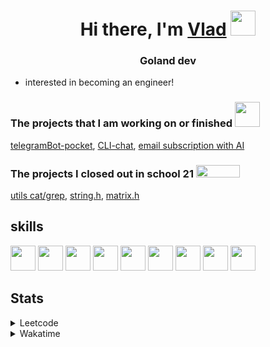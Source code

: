 <h1 align="center">Hi there, I'm <a href="https://t.me/N0gameNol1fee" target="_blank">Vlad</a> 
<img src="https://github.com/blackcater/blackcater/raw/main/images/Hi.gif" height="40"/></h1>
<h3 align="center">Goland dev</h3>

- interested in becoming an engineer!

<div>
 <h3>The projects that I am working on or finished <img height="40" width="40" src="https://cdn.simpleicons.org/go/sapphirine title = go">  </h3>
 <a href="https://github.com/Nol1feee/telegramBot-pocket">telegramBot-pocket</a>,
 <a href="https://github.com/Nol1feee/CLI-chat">CLI-chat</a>,
 <a href="https://github.com/Nol1feee/email-subscription-with-AI">email subscription with AI</a>
</div>

<div>
<h3>The projects I closed out in school 21 <img height="20" width="70" src="https://upload.wikimedia.org/wikipedia/commons/9/9b/Sberbank_Logo_2020.svg"> </h3>
<a href="https://github.com/Nol1feee/s21_grep-cat">utils cat/grep</a>,
<a href="https://github.com/Nol1feee/s21_string">string.h</a>, 
<a href="https://github.com/Nol1feee/s21_matrix">matrix.h</a>
</div>

<div>
 <h2>skills</h2>
<img height="40" width="40" src="https://cdn.simpleicons.org/go/sapphirine title = go"> 
<img height="40" width="40" src="https://cdn.simpleicons.org/docker/sapphirine title = docker">
<img height="40" width="40" src="https://cdn.simpleicons.org/PostgreSQL/sapphirine title = postgres"/>
<img height="40" width="40" src="https://cdn.simpleicons.org/git/sapphirine title = git"/>
<img height="40" width="40" src="https://cdn.simpleicons.org/gitlab/sapphirine title = gitlab"/>
<img height="40" width="40" src="https://cdn.simpleicons.org/swagger/sapphirine title = swagger"/>
<img height="40" width="40" src="https://cdn.simpleicons.org/gin/sapphirine title = gin"/>
<img height="40" width="40" src="https://cdn.simpleicons.org/gnubash/sapphirine title = bash"/>
<img height="40" width="40" src="https://cdn.simpleicons.org/C/sapphirine title = c"/> 
</div>

<h2>Stats</h2>
<details><summary>Leetcode</summary>

[![Nol1fe LeetCode stats](https://leetcode-stats-six.vercel.app/api?username=Nol1feee&theme=dark)](https://leetcode.com/Nol1feee/)
</details>

<details><summary>Wakatime</summary>
 
<!--START_SECTION:waka-->
📊 **This Week I Spent My Time On** 

```text
💬 Programming Languages: 
YAML                     3 hrs 47 mins       ███████████████░░░░░░░░░░   59.39 % 
Go                       1 hr 48 mins        ███████░░░░░░░░░░░░░░░░░░   28.33 % 
Docker                   19 mins             █░░░░░░░░░░░░░░░░░░░░░░░░   05.19 % 
Makefile                 12 mins             █░░░░░░░░░░░░░░░░░░░░░░░░   03.20 % 
GitIgnore file           5 mins              ░░░░░░░░░░░░░░░░░░░░░░░░░   01.32 % 

🐱‍💻 Projects: 
zeus                     5 hrs 52 mins       ███████████████████████░░   91.87 % 
Unknown Project          12 mins             █░░░░░░░░░░░░░░░░░░░░░░░░   03.22 % 
CLI-chat                 11 mins             █░░░░░░░░░░░░░░░░░░░░░░░░   03.04 % 
microservices_course     7 mins              ░░░░░░░░░░░░░░░░░░░░░░░░░   01.86 % 
test                     0 secs              ░░░░░░░░░░░░░░░░░░░░░░░░░   00.01 % 

💻 Operating System: 
Mac                      6 hrs 23 mins       █████████████████████████   100.00 % 
```


 Last Updated on 28/12/2023 01:04:13 UTC
<!--END_SECTION:waka-->
</details>
